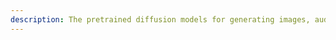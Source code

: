 ```yaml
---
description: The pretrained diffusion models for generating images, audio, and even 3D structures of molecules.
---
```

